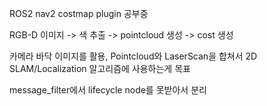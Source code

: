 ROS2 nav2 costmap plugin 공부중

RGB-D 이미지 -> 색 추출 -> pointcloud 생성 -> cost 생성

카메라 바닥 이미지를 활용, 
Pointcloud와 LaserScan을 합쳐서 2D SLAM/Localization 알고리즘에 사용하는게 목표

message_filter에서 lifecycle node를 못받아서 분리
